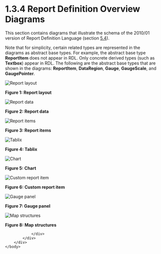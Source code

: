 <html dir="LTR" xmlns:mshelp="http://msdn.microsoft.com/mshelp" xmlns:ddue="http://ddue.schemas.microsoft.com/authoring/2003/5" xmlns:xlink="http://www.w3.org/1999/xlink" xmlns:tool="http://www.microsoft.com/tooltip">
    <head>
        <meta http-equiv="Content-Type" content="text/html; CHARSET=utf-8"></meta>
        <meta name="save" content="history"></meta>
        <title>1.3.4 Report Definition Overview Diagrams</title>
        <xml>
            <mshelp:toctitle title="1.3.4 Report Definition Overview Diagrams"></mshelp:toctitle>
            <mshelp:rltitle title="[MS-RDL]: Report Definition Overview Diagrams"></mshelp:rltitle>
            <mshelp:keyword index="A" term="40ee4bb9-ccf1-412b-8856-b1c32e803f45"></mshelp:keyword>
            <mshelp:attr name="DCSext.ContentType" value="open specification"></mshelp:attr>
            <mshelp:attr name="AssetID" value="40ee4bb9-ccf1-412b-8856-b1c32e803f45"></mshelp:attr>
            <mshelp:attr name="TopicType" value="kbRef"></mshelp:attr>
            <mshelp:attr name="DCSext.Title" value="[MS-RDL]: Report Definition Overview Diagrams" />
        </xml>
    </head>
    <body>
        <div id="header">
            <h1 class="heading">1.3.4 Report Definition Overview Diagrams</h1>
        </div>
        <div id="mainSection">
            <div id="mainBody">
                <div id="allHistory" class="saveHistory"></div>
                <div id="sectionSection0" class="section" name="collapseableSection">
                    

<p>This section contains diagrams that illustrate the schema of
the 2010/01 version of Report Definition Language (section <a href="3428e690-a348-4ec7-8a6a-8efb42d2cdee.htm">5.4</a>).</p>

<p>Note that for simplicity, certain related types are
represented in the diagrams as abstract base types. For example, the abstract
base type <b>ReportItem</b> does not appear in RDL. Only concrete derived types
(such as <b>Textbox</b>) appear in RDL. The following are the abstract base
types that are shown in the diagrams: <b>ReportItem</b>, <b>DataRegion</b>, <b>Gauge</b>,
<b>GaugeScale</b>, and <b>GaugePointer</b>.</p>

<p><img src="MS-RDL_files/image001.png" alt="Report layout" title="Report layout"></p>

<p><b>Figure 1: Report layout</b></p>

<p><img id="MS-RDL_pict5caaa426-ea90-ae9e-403b-9c53b3c6453f.png" src="MS-RDL_files/image002.png" alt="Report data" title="Report data"></p>

<p><b>Figure 2: Report data</b></p>

<p><img id="MS-RDL_pictfa82f99b-0126-4abd-30e5-8b2915a95299.png" src="MS-RDL_files/image003.png" alt="Report items" title="Report items"></p>

<p><b>Figure 3: Report items</b></p>

<p><img id="MS-RDL_pict6f4274a3-947b-7a1d-5ba2-e8ee728a10a7.png" src="MS-RDL_files/image004.png" alt="Tablix" title="Tablix"></p>

<p><b>Figure 4: Tablix</b></p>

<p><img src="MS-RDL_files/image005.png" alt="Chart" title="Chart"></p>

<p><b>Figure 5: Chart</b></p>

<p><img src="MS-RDL_files/image006.png" alt="Custom report item" title="Custom report item"></p>

<p><b>Figure 6: Custom report item</b></p>

<p><img src="MS-RDL_files/image007.png" alt="Gauge panel" title="Gauge panel"></p>

<p><b>Figure 7: Gauge panel</b></p>

<p><img id="MS-RDL_pictfaafc1c9-e2b9-fdc3-7c4f-4c8b8efb6b8f.png" src="MS-RDL_files/image008.png" alt="Map structures" title="Map structures"></p>

<p><b>Figure 8: Map structures</b></p>


                </div>
            </div>
        </div>
    </body>
</html>